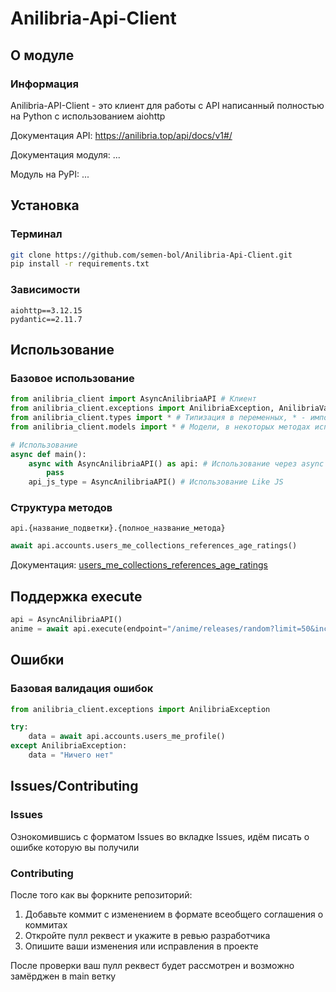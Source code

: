 # Anilibria-Api-Client
## О модуле
### Информация
Anilibria-API-Client - это клиент для работы с API написанный полностью на Python с использованием aiohttp

Документация API: https://anilibria.top/api/docs/v1#/

Документация модуля: ...

Модуль на PyPI: ...
## Установка
### Терминал
```bash
git clone https://github.com/semen-bol/Anilibria-Api-Client.git
pip install -r requirements.txt
```
### Зависимости
```
aiohttp==3.12.15
pydantic==2.11.7
```
## Использование
### Базовое использование
```python
from anilibria_client import AsyncAnilibriaAPI # Клиент
from anilibria_client.exceptions import AnilibriaException, AnilibriaValidationException # Ошибки
from anilibria_client.types import * # Типизация в переменных, * - импорт всего, но рекомендуется импортировать конкретные типы
from anilibria_client.models import * # Модели, в некоторых методах используются модели, * - импорт всего, но рекомендуется импортировать конкретные модели

# Использование
async def main():
    async with AsyncAnilibriaAPI() as api: # Использование через async with
        pass
    api_js_type = AsyncAnilibriaAPI() # Использование Like JS
```
### Структура методов
```
api.{название_подветки}.{полное_название_метода}
```
```python
await api.accounts.users_me_collections_references_age_ratings()
```
Документация: [users_me_collections_references_age_ratings](https://anilibria.top/api/docs/v1#/%D0%90%D0%BA%D0%BA%D0%B0%D1%83%D0%BD%D1%82%D1%8B.%D0%9F%D0%BE%D0%BB%D1%8C%D0%B7%D0%BE%D0%B2%D0%B0%D1%82%D0%B5%D0%BB%D0%B8.%D0%9C%D0%BE%D0%B5.%D0%9A%D0%BE%D0%BB%D0%BB%D0%B5%D0%BA%D1%86%D0%B8%D0%B8.%D0%A1%D0%BF%D1%80%D0%B0%D0%B2%D0%BE%D1%87%D0%BD%D0%B8%D0%BA%D0%B8/8b157a7586e3c56605e42d0d328ad854)
## Поддержка execute
```python
api = AsyncAnilibriaAPI()
anime = await api.execute(endpoint="/anime/releases/random?limit=50&include=id,name.main")
```

## Ошибки
### Базовая валидация ошибок
```python
from anilibria_client.exceptions import AnilibriaException

try: 
    data = await api.accounts.users_me_profile()
except AnilibriaException:
    data = "Ничего нет"

```
## Issues/Contributing
### Issues
Ознокомившись с форматом Issues во вкладке Issues, идём писать о ошибке которую вы получили
### Contributing
После того как вы форкните репозиторий:

1. Добавьте коммит с изменением в формате всеобщего соглашения о коммитах
2. Откройте пулл реквест и укажите в ревью разработчика
3. Опишите ваши изменения или исправления в проекте

После проверки ваш пулл реквест будет рассмотрен и возможно замёрджен в main ветку